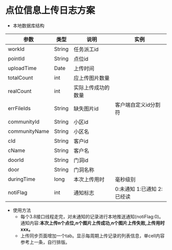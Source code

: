 # 点位信息上传日志方案

* 本地数据库结构


参数 | 类型 | 说明 | 实例 
------|------|------|------
workId | String | 任务派工id 
pointId | String | 点位id 
uploadTime | Date | 上传时间 
totalCount | int | 应上传图片数量 
realCount | int | 实际上传成功的数量
errFileIds | String | 缺失图片id | 客户端自定义id分割符
communityId | String | 小区id
communityName | String | 小区名 
cId | String | 客户id
cName | String |客户名
doorId | String | 门洞id
door | String | 门洞名称
duringTime | long | 本次上传用时 | 毫秒级别
notiFlag | int | 通知标志 | 0:未通知 1:已通知 2:已经读


* 使用方法
   * 每个3.8接口线程走完，对未通知的记录进行本地推送通知(notiFlag:0)。<br>通知内容:**本次上传n个点位,n个图片上传成功,n个图片上传失败,上传用时xxx。**
   * 上传同步页面增加一个tab。显示每周期上传记录的列表信息，单cell内容参考上一条，自行排版。


<!--* 3.8接口返回内容增加3个字段
   * 结构
   
   | ***参数*** | ***类型*** | ***说明*** | ***实例*** |
   | :------| :------: | :------:|
   | uploadTime | Date | 上传时间 |
   | errFileIds | Array | 缺失图片id数组 |
   | totalCount | int | 应上传图片数量 |

   * 样例
      ```json
      {
  		"method": "RM_GCBAPP_uploadPicFile",
  		"resstate": "0",
  		"rescode": "0000",
  		"resdesc": "正确返回",
  		"workId": "222",
  		"point": "12",
  		"errFileIds": [
    		"xxx",
    		"xxx",
    		"xxx"
  		],
  		"totalCount": 3
		}
      ```-->
   



